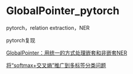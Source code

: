 # GlobalPointer_pytorch
pytorch，relation extraction，NER

pytorch复现

[GlobalPointer：用统一的方式处理嵌套和非嵌套NER](https://spaces.ac.cn/archives/8373)

[将“softmax+交叉熵”推广到多标签分类问题](https://spaces.ac.cn/archives/7359)
